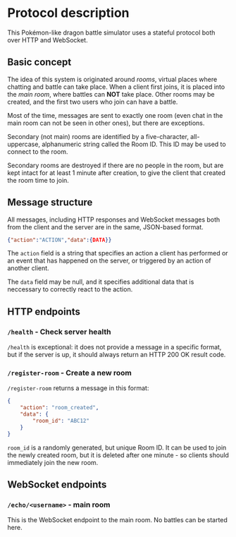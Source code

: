 Protocol description
====================

This Pokémon-like dragon battle simulator uses a stateful protocol both
over HTTP and WebSocket.

Basic concept
-------------
The idea of this system is originated around _rooms_, virtual places where
chatting and battle can take place. When a client first joins, it is placed
into the _main room_, where battles can **NOT** take place. Other rooms may
be created, and the first two users who join can have a battle.

Most of the time, messages are sent to exactly one room (even chat in the
main room can not be seen in other ones), but there are exceptions.

Secondary (not main) rooms are identified by a five-character, all-uppercase,
alphanumeric string called the Room ID. This ID may be used to connect to
the room.

Secondary rooms are destroyed if there are no people in the room, but are kept intact
for at least 1 minute after creation, to give the client that created the room
time to join.

Message structure
-----------------
All messages, including HTTP responses and WebSocket messages both from the
client and the server are in the same, JSON-based format.
```json
{"action":"ACTION","data":{DATA}}
```
<!-- Or as a JSON schema:
```json
{
    "$schema": "https://json-schema.org/draft/2020-12/schema",
    "type": "object",
    "properties": {
        "action": {
            "description": "Specifies a performed action or an event",
            "type": "string"
        },
        "data": {
            "description": "Extra data connected to the action or event.",
            "type": "object"
        }
    },
    "required": [ "action", "data" ]
}
``` -->
The `action` field is a string that specifies an action a client has performed
or an event that has happened on the server, or triggered by an action of another
client.

The `data` field may be null, and it specifies additional data that is neccessary
to correctly react to the action.

## HTTP endpoints

### `/health` - Check server health
`/health` is exceptional: it does not provide a message in a specific format,
but if the server is up, it should always return an HTTP 200 OK result code.

### `/register-room` - Create a new room
`/register-room` returns a message in this format:
```json
{
    "action": "room_created",
    "data": {
        "room_id": "ABC12"
    }
}
```
`room_id` is a randomly generated, but unique Room ID. It can be used to join
the newly created room, but it is deleted after one minute - so clients should
immediately join the new room.

## WebSocket endpoints

### `/echo/<username>` - main room

This is the WebSocket endpoint to the main room. No battles can be started here.